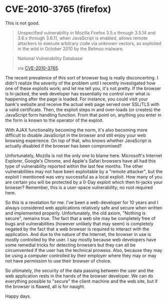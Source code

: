 # CVE-2010-3765 (firefox)
This is not good.

> Unspecified vulnerability in Mozilla Firefox 3.5.x through 3.5.14 and 3.6.x
through 3.6.11, when JavaScript is enabled, allows remote attackers to execute
arbitrary code via unknown vectors, as exploited in the wild in October 2010
by the Belmoo malware.

> National Vulnerability Database
>
> via [CVE-2010-3765](http://web.nvd.nist.gov/view/vuln/detail?vulnId=CVE-2010-3765).

The recent prevalence of this sort of browser bug is really disconcerting. I
didn't realize the severity of the problem until I recently investigated how
one of these exploits work; and let me tell you, it's not pretty. If the
browser is hi-jacked, the web developer has essentially no control over what
is happening after the page is loaded. For instance, you could visit your
bank's website and receive the actual web page served over SSL/TLS with a
valid certificate. Then, the exploit steps in and over-loads (or creates) the
JavaScript form handling function. From that point on, anything you enter in
the form is known to the operator of the exploit.

With AJAX functionality becoming the norm, it's also becoming more difficult
to disable JavaScript in the browser and still enjoy your web browsing
experience. On top of that, who knows whether JavaScript is actually disabled
if the browser has been compromised?

Unfortunately, Mozilla is not the only one to blame here. Microsoft's Internet
Explorer, Google's Chrome, and Apple's Safari browsers have all had this type
of vulnerability reported within the last few months. The other
vulnerabilities may not have been exploitable by a "remote attacker", but the
exploit I mentioned was very successful as a local exploit. How many of you
are certain you will be protected by a 0-Day exploit which then hi-jacks your
browser? Remember, this is a user-space vulnerability; no root required here.

So this is a revelation for me. I've been a web-developer for 10 years and I
always considered web applications relatively safe and secure when written and
implemented properly. Unfortunately, the old axiom, "Nothing is secure",
remains true. The fact that a web site may be completely free of bugs and
vulnerabilities (however unlikely that may seem) is completely negated by the
fact that a web browser is required to interact with the application. And due
to the nature of the Internet, the browser in use is mostly controlled by the
user. I say mostly because web developers have some remedial tricks for
detecting browsers but they can all be circumvented if the user has the
technical prowess. Also, because they may be using a computer controlled by
their employer where they may or may not have permission to use their browser
of choice.

So ultimately, the security of the data passing between the user and the web
application rests in the hands of the browser developer. We can do everything
possible to "secure" the client machine and the web site, but if the browser
is flawed, all is for naught.

Happy days.
